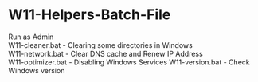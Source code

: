 # W11-Helpers-Batch-File

Run as Admin  
W11-cleaner.bat - Clearing some directories in Windows  
W11-network.bat - Clear DNS cache and Renew IP Address  
W11-optimizer.bat - Disabling Windows Services
W11-version.bat - Check Windows version  
